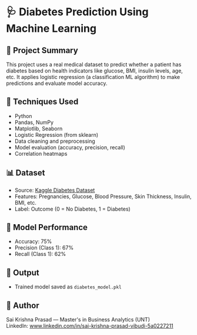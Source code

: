 # 🩺 Diabetes Prediction Using Machine Learning

## 📌 Project Summary
This project uses a real medical dataset to predict whether a patient has diabetes based on health indicators like glucose, BMI, insulin levels, age, etc. It applies logistic regression (a classification ML algorithm) to make predictions and evaluate model accuracy.

## 🧠 Techniques Used
- Python
- Pandas, NumPy
- Matplotlib, Seaborn
- Logistic Regression (from sklearn)
- Data cleaning and preprocessing
- Model evaluation (accuracy, precision, recall)
- Correlation heatmaps

## 📊 Dataset
- Source: [Kaggle Diabetes Dataset](https://www.kaggle.com/datasets/uciml/pima-indians-diabetes-database)
- Features: Pregnancies, Glucose, Blood Pressure, Skin Thickness, Insulin, BMI, etc.
- Label: Outcome (0 = No Diabetes, 1 = Diabetes)

## 🧪 Model Performance
- Accuracy: 75%
- Precision (Class 1): 67%
- Recall (Class 1): 62%

## 💾 Output
- Trained model saved as `diabetes_model.pkl`

## 👤 Author
Sai Krishna Prasad — Master's in Business Analytics (UNT)  
LinkedIn: www.linkedin.com/in/sai-krishna-prasad-vibudi-5a0227211
